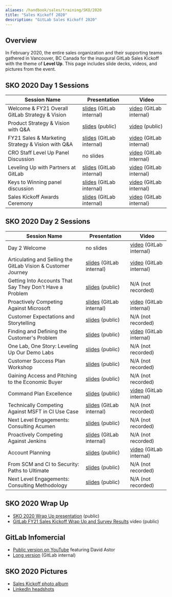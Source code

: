 ```yaml
---
aliases: /handbook/sales/training/SKO/2020
title: "Sales Kickoff 2020"
description: "GitLab Sales Kickoff 2020"
---
```


## Overview

In February 2020, the entire sales organization and their supporting teams gathered in Vancouver, BC Canada for the inaugural GitLab Sales Kickoff with the theme of **Level Up**. This page includes slide decks, videos, and pictures from the event.

## SKO 2020 Day 1 Sessions

| **Session Name** | **Presentation** | **Video** |
| ------ | ------ | ------ |
| Welcome & FY21 Overall GitLab Strategy & Vision | [slides](https://drive.google.com/open?id=1mvqXfa3vIQec8mhBSzVB5gZDC7LJwdMhjHev0nkVj9g) (GitLab internal) | [video](https://youtu.be/kc3H0gMC7u4) (GitLab internal) |
| Product Strategy & Vision with Q&A | [slides](https://drive.google.com/open?id=1DfsjznCwqBz9MpueftriC1QS81QHuXcdAACqtdcFPU0) (public) | [video](https://youtu.be/fS5T-XOvXPk) (public) |
| FY21 Sales & Marketing Strategy & Vision with Q&A | [slides](https://drive.google.com/open?id=1bq_bxM07PTNF3rfAbFB_Fia7U8CszfLTEJUrF-bfilI) (GitLab internal) | [video](https://youtu.be/8vrp1AGRp1U) (GitLab internal) |
| CRO Staff Level Up Panel Discussion | no slides | [video](https://youtu.be/EYlC9uP3LoE) (GitLab internal) |
| Leveling Up with Partners at GitLab | [slides](https://drive.google.com/open?id=12j219pElrox1hUyMpiOwSSrTV6S6biLurahKuLjvH1Y) (GitLab internal) | [video](https://youtu.be/jMUzgPIfFXg) (GitLab internal) |
| Keys to Winning panel discussion | [slides](https://drive.google.com/open?id=1V1lDVIJyX1mMin2Hm7AaExps0WAgczi6vAB6UWFuR8c) (GitLab internal) | [video](https://youtu.be/ervvabavL2o) (GitLab internal) |
| Sales Kickoff Awards Ceremony | [slides](https://drive.google.com/open?id=1deR4D2GplTGan1E2ENZbhZ0rt4YiUzZEJGX7RLj83yY) (GitLab internal) | [video](https://drive.google.com/open?id=1_lbLGvYhhB6ynyaWngeuE6nkDUcUXv1A) (GitLab internal) |

## SKO 2020 Day 2 Sessions

| **Session Name** | **Presentation** | **Video** |
| ------ | ------ | ------ |
| Day 2 Welcome | no slides | [video](https://youtu.be/bI1XBeZajIs) (GitLab internal) |
| Articulating and Selling the GitLab Vision & Customer Journey | [slides](https://drive.google.com/open?id=14kO1iTqSwuvV-7CDHThslUv8_QP_EnaZg4yG-1romZc) (GitLab internal) | [video](https://youtu.be/DtL38mgpycE) (GitLab internal) |
| Getting Into Accounts That Say They Don't Have a Problem | [slides](https://drive.google.com/open?id=1dRdKs7BkbyTzTfFZ4JwwjJUIwgTSSOjkG-DEGDGgN30) (public) | N/A (not recorded) |
| Proactively Competing Against Microsoft | [slides](https://drive.google.com/open?id=1WUdzaNn-tgm3Pa1W3JQyGjcR9JOR2a0rLUTA7zRNIt8) (GitLab internal) | [video](https://youtu.be/Ds_U8iiUOz8) (GitLab internal) |
| Customer Expectations and Storytelling | [slides](https://drive.google.com/open?id=1hnYT7ulTPpb7C3V_fKdOU9gajAA1oufzp9EiDYQC-mU) (public) | N/A (not recorded) |
| Finding and Defining the Customer's Problem | [slides](https://drive.google.com/open?id=18NynGuJTEwSUnKkRR4A1fQa2xojPxpO3mlnvb3BmMXY) (public) | [video](https://youtu.be/_RSqUgYDjdQ) (GitLab internal) |
| One Lab, One Story: Leveling Up Our Demo Labs | [slides](https://drive.google.com/open?id=1x125pYEjAQQX5vDo5u2eanAoVtoz5R2muiaYqXL_xEE) (public) | N/A (not recorded) |
| Customer Success Plan Workshop | [slides](https://drive.google.com/open?id=15Qt-UcfRt9cX-4CV7zMsurojTZg_8Kf-u0dMYL16JXQ) (public) | N/A (not recorded) |
| Gaining Access and Pitching to the Economic Buyer | [slides](https://drive.google.com/open?id=166GA0LyvQLG6y-9qAuKoJ6iZUxmjpjklLSZ1J9wC6z0) (public) | N/A (not recorded) |
| Command Plan Excellence | [slides](https://drive.google.com/open?id=1Vjn5ICOpwxbZNFRZhvpwZc0REkHMeEKNSakpFV04EuM) (public) | [video](https://youtu.be/zN_0J6syxmM) (GitLab internal) |
| Technically Competing Against MSFT in CI Use Case | [slides](https://drive.google.com/open?id=1Rfsk5_h5O6DF14wjgmd7WrzQPCC1yGzYPPdYG_JVApg) (GitLab internal) | N/A (not recorded) |
| Next Level Engagements: Consulting Acumen | [slides](https://drive.google.com/open?id=1ahDNo93BpNSRonLj6C3iWKZfeJy1ZfJZosujpzSzo2U) (public) | N/A (not recorded) |
| Proactively Competing Against Jenkins | [slides](https://drive.google.com/open?id=1IvftLfaQyKn5-n1GLgCZokOoLU-FFzQ8LfJ9cf0FVeg) (GitLab internal) | N/A (not recorded) |
| Account Planning | [slides](https://drive.google.com/open?id=1XPhv3zqtR-q5sKgDx1HhnNkaQUSIVTO0pXj2wPdjafs) (public) | [video](https://youtu.be/-vPkzlWLZ8o) (GitLab internal) |
| From SCM and CI to Security: Paths to Ultimate | [slides](https://docs.google.com/presentation/d/1VTCfKcAZ4NS2xQu8C-fA6pugCdvUbb0MfQhimLiAGak/) (public) | N/A (not recorded) |
| Next Level Engagements: Consulting Methodology | [slides](https://drive.google.com/open?id=1TWg_grUCegOnJK8yCXxq7lRgVCByoJMCd59u3A1QjMo) (public) | N/A (not recorded) |

## SKO 2020 Wrap Up

- [SKO 2020 Wrap Up presentation](https://docs.google.com/presentation/d/1MwJRWCGl-U2qic_h3xHQxGDCUf1s0R23aKEIrXqcXW0/edit?usp=sharing) (public)
- [GitLab FY21 Sales Kickoff Wrap Up and Survey Results](https://youtu.be/_q9M9_nwNy4) video (public)

## GitLab Infomercial

- [Public version on YouTube](https://youtu.be/gzYTZhJlHoI) featuring David Astor
- [Long version](https://drive.google.com/open?id=1yhG_JLh4rpayRvJYkYE4EJYMcNZkrUXd) (GitLab internal)

## SKO 2020 Pictures

- [Sales Kickoff photo album](https://photos.app.goo.gl/hcvEyzH3wDdccrQw7)
- [LinkedIn headshots](https://drive.google.com/open?id=1_Laql3qZBj9hp6CXrHCs7ovrCQOGR1gx)
